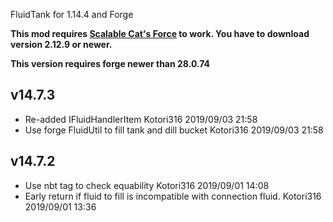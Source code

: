 FluidTank for 1.14.4 and Forge

**This mod requires [Scalable Cat's Force](https://minecraft.curseforge.com/projects/scalable-cats-force) to work.
You have to download version 2.12.9 or newer.**

**This version requires forge newer than 28.0.74**

## v14.7.3
* Re-added IFluidHandlerItem Kotori316 2019/09/03 21:58
* Use forge FluidUtil to fill tank and dill bucket Kotori316 2019/09/03 21:58

## v14.7.2
* Use nbt tag to check equability Kotori316 2019/09/01 14:08
* Early return if fluid to fill is incompatible with connection fluid. Kotori316 2019/09/01 13:36
